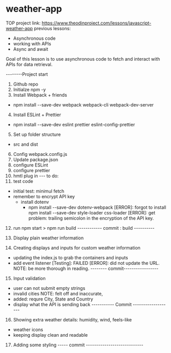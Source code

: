 # weather-app

TOP project link: https://www.theodinproject.com/lessons/javascript-weather-app
previous lessons: 
- Asynchronous code
- working with APIs
- Async and await

Goal of this lesson is to use asynchronous code to fetch and interact with APIs for data retrieval. 

--------Project start

1. Github repo
2. Initialze npm -y 
3. Install Webpack + friends
 - npm install --save-dev webpack webpack-cli webpack-dev-server
4. Install ESLint + Prettier
- npm install --save-dev eslint prettier eslint-config-prettier
5. Set up folder structure
- src and dist
6. Config webpack.config.js
7. Update package.json
8. configure ESLint
9. configure prettier
10. hmtl plug in
--- to do: 
11. test code
- initial test: minimul fetch
- remember to encrypt API key
    - install dotenv
        - npm install --save-dev dotenv-webpack
[ERROR]: forgot to install npm install --save-dev style-loader css-loader
[ERROR]: get problem: trailing semicolon in the encryption of the API key.
12. run npm start > npm run build
------------ commit : build ----------

13. Display plain weather information
14. Creating displays and inputs for custom weather information
- updating the index.js to grab the containers and inputs
- add event listener
[Testing]: FAILED
[ERROR]: did not update the URL.
NOTE: be more thorough in reading. 
-------- commit-----------------

15. Input validation
- user can not submit empty strings
- invalid cities
NOTE: felt off and inaccurate, 
- added: requre City, State and Country
- display what the API is sending back
----------- Commit -------------------
16. Showing extra weather details: humidity, wind, feels-like
- weather icons
- keeping display clean and readable
17. Adding some styling
----- commit ----------------------------